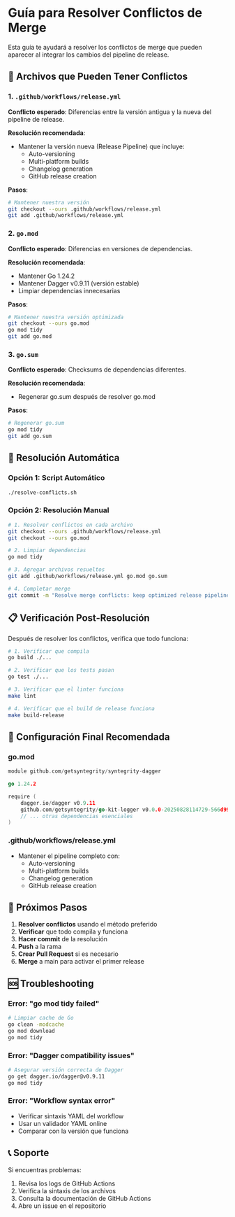 # Guía para Resolver Conflictos de Merge

Esta guía te ayudará a resolver los conflictos de merge que pueden aparecer al integrar los cambios del pipeline de release.

## 🚨 Archivos que Pueden Tener Conflictos

### 1. `.github/workflows/release.yml`
**Conflicto esperado**: Diferencias entre la versión antigua y la nueva del pipeline de release.

**Resolución recomendada**:
- Mantener la versión nueva (Release Pipeline) que incluye:
  - Auto-versioning
  - Multi-platform builds
  - Changelog generation
  - GitHub release creation

**Pasos**:
```bash
# Mantener nuestra versión
git checkout --ours .github/workflows/release.yml
git add .github/workflows/release.yml
```

### 2. `go.mod`
**Conflicto esperado**: Diferencias en versiones de dependencias.

**Resolución recomendada**:
- Mantener Go 1.24.2
- Mantener Dagger v0.9.11 (versión estable)
- Limpiar dependencias innecesarias

**Pasos**:
```bash
# Mantener nuestra versión optimizada
git checkout --ours go.mod
go mod tidy
git add go.mod
```

### 3. `go.sum`
**Conflicto esperado**: Checksums de dependencias diferentes.

**Resolución recomendada**:
- Regenerar go.sum después de resolver go.mod

**Pasos**:
```bash
# Regenerar go.sum
go mod tidy
git add go.sum
```

## 🔧 Resolución Automática

### Opción 1: Script Automático
```bash
./resolve-conflicts.sh
```

### Opción 2: Resolución Manual
```bash
# 1. Resolver conflictos en cada archivo
git checkout --ours .github/workflows/release.yml
git checkout --ours go.mod

# 2. Limpiar dependencias
go mod tidy

# 3. Agregar archivos resueltos
git add .github/workflows/release.yml go.mod go.sum

# 4. Completar merge
git commit -m "Resolve merge conflicts: keep optimized release pipeline"
```

## 📋 Verificación Post-Resolución

Después de resolver los conflictos, verifica que todo funciona:

```bash
# 1. Verificar que compila
go build ./...

# 2. Verificar que los tests pasan
go test ./...

# 3. Verificar que el linter funciona
make lint

# 4. Verificar que el build de release funciona
make build-release
```

## 🎯 Configuración Final Recomendada

### go.mod
```go
module github.com/getsyntegrity/syntegrity-dagger

go 1.24.2

require (
    dagger.io/dagger v0.9.11
    github.com/getsyntegrity/go-kit-logger v0.0.0-20250828114729-566d9913c10b
    // ... otras dependencias esenciales
)
```

### .github/workflows/release.yml
- Mantener el pipeline completo con:
  - Auto-versioning
  - Multi-platform builds
  - Changelog generation
  - GitHub release creation

## 🚀 Próximos Pasos

1. **Resolver conflictos** usando el método preferido
2. **Verificar** que todo compila y funciona
3. **Hacer commit** de la resolución
4. **Push** a la rama
5. **Crear Pull Request** si es necesario
6. **Merge** a main para activar el primer release

## 🆘 Troubleshooting

### Error: "go mod tidy failed"
```bash
# Limpiar cache de Go
go clean -modcache
go mod download
go mod tidy
```

### Error: "Dagger compatibility issues"
```bash
# Asegurar versión correcta de Dagger
go get dagger.io/dagger@v0.9.11
go mod tidy
```

### Error: "Workflow syntax error"
- Verificar sintaxis YAML del workflow
- Usar un validador YAML online
- Comparar con la versión que funciona

## 📞 Soporte

Si encuentras problemas:
1. Revisa los logs de GitHub Actions
2. Verifica la sintaxis de los archivos
3. Consulta la documentación de GitHub Actions
4. Abre un issue en el repositorio
